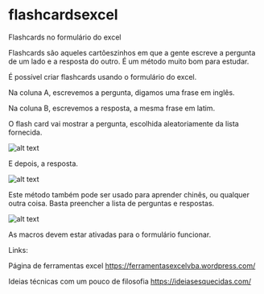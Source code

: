 # flashcardsexcel
Flashcards no formulário do excel

Flashcards são aqueles cartõeszinhos em que a gente escreve a pergunta de um lado e a resposta do outro. É um método muito bom para estudar.

É possível criar flashcards usando o formulário do excel.

Na coluna A, escrevemos a pergunta, digamos uma frase em inglês.

Na coluna B, escrevemos a resposta, a mesma frase em latim.

O flash card vai mostrar a pergunta, escolhida aleatoriamente da lista fornecida.

![alt text](https://ferramentasexcelvba.files.wordpress.com/2017/11/image002.png)
 
E depois, a resposta.

![alt text](https://ferramentasexcelvba.files.wordpress.com/2017/11/image003.png)



Este método também pode ser usado para aprender chinês, ou qualquer outra coisa. Basta preencher a lista de perguntas e respostas.
 
![alt text](https://ferramentasexcelvba.files.wordpress.com/2017/11/image007.png)



As macros devem estar ativadas para o formulário funcionar.



Links:

Página de ferramentas excel
https://ferramentasexcelvba.wordpress.com/


Ideias técnicas com um pouco de filosofia
https://ideiasesquecidas.com/

